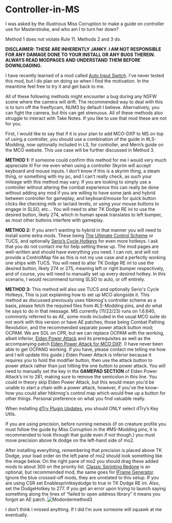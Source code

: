 # Controller-in-MS
I was asked by the illustrious Miss Corruption to make a guide on controller use for Masterstroke, and who am I to turn her down?

Method 1 does not violate Rule 11. Methods 2 and 3 do.

**DISCLAIMER: THESE ARE INHERENTLY JANKY. I AM NOT RESPONSIBLE FOR ANY DAMAGE DONE TO YOUR INSTALL OR ANY BUGS THEREIN. ALWAYS READ MODPAGES AND UNDERSTAND THEM BEFORE DOWNLOADING.**

I have recently learned of a mod called [Auto Input Switch](https://www.nexusmods.com/skyrimspecialedition/mods/54309?tab=description). I've never tested this mod, but I do plan on doing so when I find the motivation. In the meantime feel free to try it and get back to me.

All of these following methods might encounter a bug during any NSFW scene where the camera will drift. The recommended way to deal with this is to turn off the freeflycam, NUM3 by default I believe. Alternatively, you can fight the camera, but this can get strenuous. All of these methods also struggle to interact with Take Notes. If you like to use that mod these are not for you.

First, I would like to say that if it is your plan to add MCO-DXP to MS on top of using a controller, you should use a combination of the guide in #LS-Modding, now optionally included in LS, for controller, and Mern’s guide on the MCO website. This use case will be further discussed in Method 3. 

**METHOD 1:** If someone could confirm this method for me I would very much appreciate it! For me even when using a controller Skyrim will accept keyboard and mouse inputs. I don’t know if this is a skyrim thing, a steam thing, or something with my pc, and I can’t really check, as such your mileage with this method may vary. If you are looking to simply use a controller without altering the combat experience this can really be done without adding any mod if you are willing to have some jank and hybrid between controller for gameplay, and keyboard/mouse for quick button clicks like checking milk or lactaid levels, or using your mouse buttons to engage in SLSO, etc… You will need to alter TK Dodge RE ini to use the desired button, likely 274, which in human speak translates to left bumper, as most other buttons interfere with gameplay.

**METHOD 2:** If you aren’t wanting to hybrid in that manner you will need to install some extra mods. These being [The Ultimate Control Scheme](https://www.nexusmods.com/skyrimspecialedition/mods/29381) or TUCS, and optionally [Serio’s Cycle Hotkeys](https://www.nexusmods.com/skyrimspecialedition/mods/27184) for even more hotkeys. I ask that you do not contact me for help setting these up. The mod pages are well-written and should have everything you need. I can not, and will not provide a ControlMap file as this is not my use case and a perfectly working one ships with TUCS. You will need to alter TK Dodge RE ini to use the desired button, likely 274 or 275, meaning left or right bumper respectively, and of course, you will need to manually set up every desired hotkey. In this scenario, I would recommend turning SLSO to auto, or off entirely.

**METHOD 3:** This method will also use TUCS and optionally Serio's Cycle Hotkeys, This is just explaining how to set up MCO alongside it. This method as discussed previously uses hbkmog's controller scheme as a basis, please fetch the required files from #LS-Modding pins, and do what he says to do in that message. 
MS currently (11/22/23) runs on 1.6.640, commonly referred to as AE, some mods included in the usual MCO suite do not work with this version or have AE patches, those being Combat Pathing Revolution, and the recommended separate power attack button mod; OCPAM. We are SOL on CPR, but we can replace OCPAM with the working, albeit inferior, [Elden Power Attack](https://www.nexusmods.com/skyrimspecialedition/mods/66711) and its prerequisites as well as the accompanying patch [Elden Power Attack for MCO DXP](https://www.nexusmods.com/skyrimspecialedition/mods/84378). (I have never been able to get OCPANG working. If you have, please contact me telling me how and I will update this guide.) Elden Power Attack is inferior because it requires you to hold the modifier button, then use the attack button to power attack rather than just hitting the one button to power attack. You will need to manually set the key in the **GAMEPAD SECTION** of Elden Power Attack’s ini to 281, making sure to remove the semicolon in this line. You could in theory skip Elden Power Attack, but this would mean you'd be unable to start a chain with a power attack, however, if you've the know-how you could alter hbkmog's control map which would free up a button for other things. Personal preference on what you find valuable really.

When installing [dTry Plugin Updates](https://www.nexusmods.com/skyrimspecialedition/mods/85740), you should ONLY select dTry’s Key Utils.

If you are using precision, before running nemesis (if on creature profile you must follow the guide by Miss Corruption in the #MS-Modding pins, it is recommended to look through that guide even if not though.) you must move precision above tk dodge on the left-hand side of mo2. 

After installing everything, remembering that precision is placed above TK Dodge, your load order on the left pane of mo2 should look something like the image below. On the right pane of mo2 you should drag these added mods to about 300 on the priority list. [Classic Sprinting Redone](https://www.nexusmods.com/skyrimspecialedition/mods/20166) is an optional, but recommended mod, the same goes for [IFrame Generator](https://www.nexusmods.com/skyrimspecialedition/mods/82737?tab=description). Ignore the blue crossed-off mods, they are unrelated to this setup. If you are using CSR set Enablesprintkeydodge to true in TK Dodge RE ini. Also, set the DodgeHotkey to 277. If you get an error upon trying to launch saying something along the lines of “failed to open address library” it means you forgot an AE patch. 
![Modordermethod3](https://github.com/Turtman69/Controller-in-MS/assets/151793140/65d9b566-0b1c-4c47-932c-ea2366605815)


I don’t think I missed anything. If I did I’m sure someone will squawk at me eventually.




